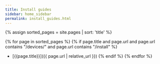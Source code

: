 ```yaml
---
title: Install guides
sidebar: home_sidebar
permalink: install_guides.html
---
```


{% assign sorted_pages = site.pages | sort: 'title' %}

{% for page in sorted_pages %}
{% if page.title and page.url and page.url contains "/devices/" and page.url contains "/install" %}
- [{{page.title}}]({{ page.url | relative_url }})
{% endif %}
{% endfor %}
